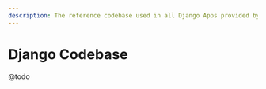 ```yaml
---
description: The reference codebase used in all Django Apps provided by AppSeed
---
```


# Django Codebase

@todo


